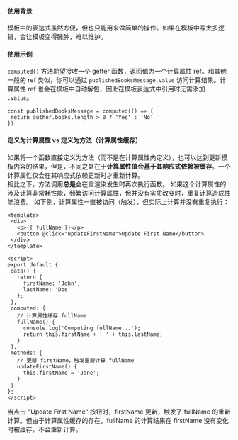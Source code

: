 #### 使用背景
 模板中的表达式虽然方便，但也只能用来做简单的操作。如果在模板中写太多逻辑，会让模板变得臃肿，难以维护。

#### 使用示例
 `computed()` 方法期望接收一个 getter 函数，返回值为一个计算属性 ref。和其他一般的 ref 类似，你可以通过 `publishedBooksMessage.value` 访问计算结果。计算属性 ref 也会在模板中自动解包，因此在模板表达式中引用时无需添加 `.value`。
 ```
 const publishedBooksMessage = computed(() => {
  return author.books.length > 0 ? 'Yes' : 'No'
})
 ```

 #### 定义为计算属性 vs 定义为方法（计算属性缓存）

 如果将一个函数直接定义为方法（而不是在计算属性内定义），也可以达到更新模板内容的结果，但是，不同之处在于**计算属性值会基于其响应式依赖被缓存**。一个计算属性仅会在其响应式依赖更新时才重新计算。  
 相比之下，方法调用**总是**会在重渲染发生时再次执行函数。
 如果这个计算属性的涉及计算非常耗性能，频繁访问计算属性，但并没有实质改变时，重复计算造成性能浪费。
 如下例，计算属性一直被访问（触发），但实际上计算并没有重复执行：
 ```
<template>
  <div>
    <p>{{ fullName }}</p>
    <button @click="updateFirstName">Update First Name</button>
  </div>
</template>

<script>
export default {
  data() {
    return {
      firstName: 'John',
      lastName: 'Doe'
    };
  },
  computed: {
    // 计算属性缓存 fullName
    fullName() {
      console.log('Computing fullName...');
      return this.firstName + ' ' + this.lastName;
    }
  },
  methods: {
    // 更新 firstName，触发重新计算 fullName
    updateFirstName() {
      this.firstName = 'Jane';
    }
  }
};
</script>
 ```
 当点击 "Update First Name" 按钮时，firstName 更新，触发了 fullName 的重新计算。但由于计算属性缓存的存在，fullName 的计算结果在 firstName 没有变化时被缓存，不会重新计算。
 
